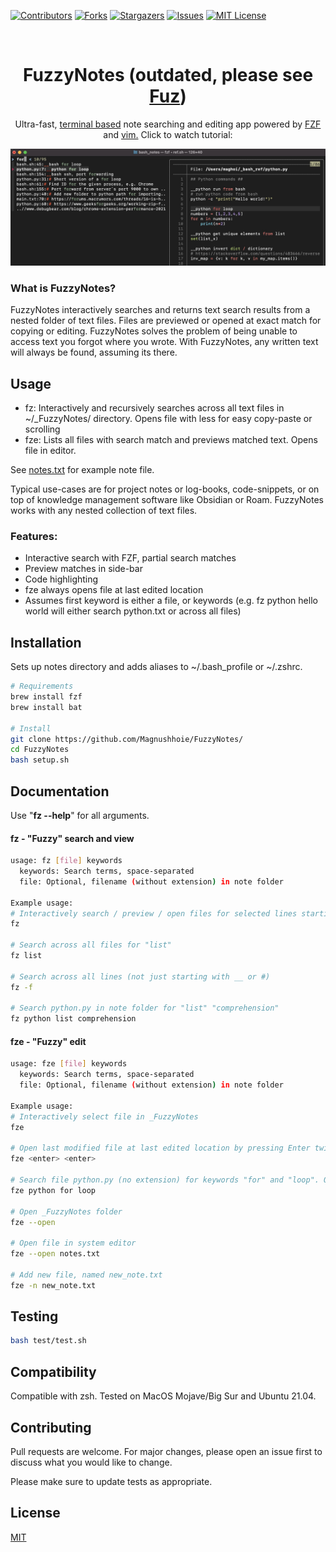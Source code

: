 <!-- PROJECT SHIELDS -->
[![Contributors][contributors-shield]][contributors-url]
[![Forks][forks-shield]][forks-url]
[![Stargazers][stars-shield]][stars-url]
[![Issues][issues-shield]][issues-url]
[![MIT License][license-shield]][license-url]

<!-- PROJECT LOGO -->
<br />
<p align="center">
  <a href="https://github.com/Magnushhoie/FuzzyNotes">
  </a>

  <h1 align="center">FuzzyNotes (outdated, please see
  <a href="https://github.com/Magnushhoie/fuz">Fuz</a>)</h1>

  <p align="center">
    Ultra-fast, <a href="">terminal based</a> note searching and editing app powered by <a href="https://github.com/junegunn/fzf">FZF</a> and <a href="https://danielmiessler.com/study/vim/">vim.</a> Click to watch tutorial:

  </p>
</p>

<p align="center">
<img src="img/image.jpg" alt="Logo" width="700">
</p>



### What is FuzzyNotes?

FuzzyNotes interactively searches and returns text search results from a nested folder of text files. Files are previewed or opened at exact match for copying or editing.
FuzzyNotes solves the problem of being unable to access text you forgot where you wrote. With FuzzyNotes, any written text will always be found, assuming its there.

## Usage
- fz: Interactively and recursively searches across all text files in ~/_FuzzyNotes/ directory. Opens file with less for easy copy-paste or scrolling
- fze: Lists all files with search match and previews matched text. Opens file in editor.

See [notes.txt](_FuzzyNotes/notes.txt) for example note file.

Typical use-cases are for project notes or log-books, code-snippets, or on top of knowledge management software like Obsidian or Roam. FuzzyNotes works with any nested collection of text files.


### Features:
- Interactive search with FZF, partial search matches
- Preview matches in side-bar
- Code highlighting
- fze always opens file at last edited location
- Assumes first keyword is either a file, or keywords (e.g. fz python hello world will either search python.txt or across all files)

## Installation

Sets up notes directory and adds aliases to ~/.bash_profile or ~/.zshrc.

```bash
# Requirements
brew install fzf
brew install bat

# Install
git clone https://github.com/Magnushhoie/FuzzyNotes/
cd FuzzyNotes
bash setup.sh
```


## Documentation

Use "**fz --help**" for all arguments.

#### fz - "Fuzzy" search and view

```bash
usage: fz [file] keywords
  keywords: Search terms, space-separated
  file: Optional, filename (without extension) in note folder

Example usage:
# Interactively search / preview / open files for selected lines starting with __ or #:
fz

# Search across all files for "list"
fz list
  
# Search across all lines (not just starting with __ or #)
fz -f

# Search python.py in note folder for "list" "comprehension"
fz python list comprehension
```

#### fze - "Fuzzy" edit

```bash
usage: fze [file] keywords
  keywords: Search terms, space-separated
  file: Optional, filename (without extension) in note folder

Example usage:
# Interactively select file in _FuzzyNotes
fze

# Open last modified file at last edited location by pressing Enter twice
fze <enter> <enter>

# Search file python.py (no extension) for keywords "for" and "loop". Opens match in vim.
fze python for loop
  
# Open _FuzzyNotes folder
fze --open
  
# Open file in system editor
fze --open notes.txt

# Add new file, named new_note.txt
fze -n new_note.txt
```

## Testing

```bash
bash test/test.sh
```

## Compatibility
Compatible with zsh. Tested on MacOS Mojave/Big Sur and Ubuntu 21.04.

## Contributing
Pull requests are welcome. For major changes, please open an issue first to discuss what you would like to change.

Please make sure to update tests as appropriate.

## License
[MIT](https://choosealicense.com/licenses/mit/)

<!-- MARKDOWN LINKS & IMAGES -->
<!-- https://www.markdownguide.org/basic-syntax/#reference-style-links -->
[contributors-shield]: https://img.shields.io/github/contributors/Magnushhoie/FuzzyNotes.svg?style=for-the-badge
[contributors-url]: https://github.com/Magnushhoie/FuzzyNotes/graphs/contributors
[forks-shield]: https://img.shields.io/github/forks/Magnushhoie/FuzzyNotes.svg?style=for-the-badge
[forks-url]: https://github.com/Magnushhoie/FuzzyNotes/network/members
[stars-shield]: https://img.shields.io/github/stars/Magnushhoie/FuzzyNotes.svg?style=for-the-badge
[stars-url]: https://github.com/Magnushhoie/FuzzyNotes/stargazers
[issues-shield]: https://img.shields.io/github/issues/Magnushhoie/FuzzyNotes.svg?style=for-the-badge
[issues-url]: https://github.com/Magnushhoie/FuzzyNotes/issues
[license-shield]: https://img.shields.io/github/license/othneildrew/Best-README-Template.svg?style=for-the-badge
[license-url]: https://github.com/Magnushhoie/FuzzyNotes/blob/master/LICENSE.txt
